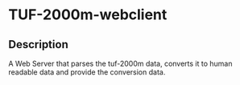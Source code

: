 # TUF-2000m-webclient

## Description
A Web Server that parses the tuf-2000m data, converts it to human readable data and provide the conversion data.

